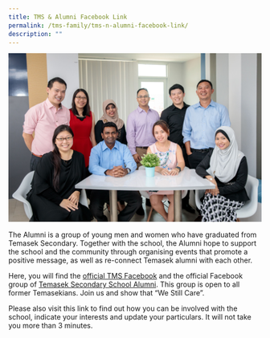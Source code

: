 ```yaml
---
title: TMS & Alumni Facebook Link
permalink: /tms-family/tms-n-alumni-facebook-link/
description: ""
---
```

![ALUMNI.jpg](/images/ALUMNI.jpg)  

  

  

  

  

  

The Alumni is a group of young men and women who have graduated from Temasek Secondary. Together with the school, the Alumni hope to support the school and the community through organising events that promote a positive message, as well as re-connect Temasek alumni with each other.  
  
Here, you will find the [official TMS Facebook](https://www.facebook.com/temaseksecondaryschool/) and the official Facebook group of [Temasek Secondary School Alumni](https://www.facebook.com/TMSAlumni/). This group is open to all former Temasekians. Join us and show that “We Still Care”.  
  
Please also visit this link to find out how you can be involved with the school, indicate your interests and update your particulars. It will not take you more than 3 minutes.
